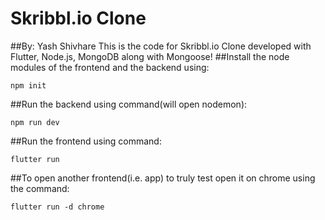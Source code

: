 # Skribbl.io Clone
##By: Yash Shivhare
This is the code for Skribbl.io Clone developed with Flutter, Node.js, MongoDB along with Mongoose!
##Install the node modules of the frontend and the backend using: 
```
npm init
```
##Run the backend using command(will open nodemon): 
```
npm run dev
```
##Run the frontend using command:
```
flutter run
```
##To open another frontend(i.e. app) to truly test open it on chrome using the command:
```
flutter run -d chrome
```
